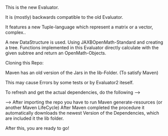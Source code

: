 This is the new Evaluator.

It is (mostly) backwards compatible to the old Evaluator.

It features a new Tuple-language which represent a matrix or a vector, complex..

A new DataStructure is used. Using JAXBOpenMath-Standard and creating a tree.
Functions implemented in this Evaluator directly calculate with the given 
subtree and return an OpenMath-Objects.






Cloning this Repo:

Maven has an old version of the Jars in the lib-Folder. (To satisfy Maven)

This may cause Errors by some tests or by Evaluator2 iteself.

To refresh and get the actual dependencies, do the following -->

--> After importing the repo you have to run Maven generate-resources (or another Maven LifeCycle)
	After Maven completed the procedure it automatically downloads the newest Version of the 
	Dependencies, which are included it the lib folder.
	
    
After this, you are ready to go!